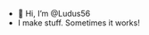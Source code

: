 - 👋 Hi, I’m @Ludus56
- I make stuff. Sometimes it works!


<!---
Ludus56/Ludus56 is a ✨ special ✨ repository because its `README.md` (this file) appears on your GitHub profile.
You can click the Preview link to take a look at your changes.
--->
